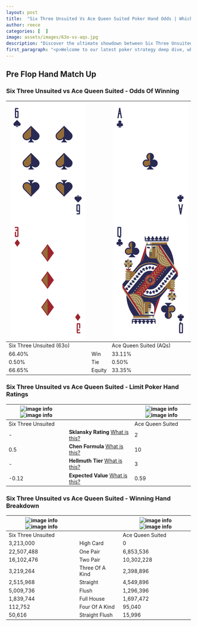 ```yaml
---
layout: post
title:  "Six Three Unsuited Vs Ace Queen Suited Poker Hand Odds | Which Is The Better Hand In Poker? A Complete Guide"
author: reece
categories: [  ]
image: assets/images/63o-vs-aqs.jpg
description: "Discover the ultimate showdown between Six Three Unsuited and Ace Queen Suited in poker! Uncover the odds, strategies, and scenarios where one hand triumphs over the other. Get ready to up your poker game with this thrilling analysis."
first_paragraph: "<p>Welcome to our latest poker strategy deep dive, where we're pitting two distinct hands against each other in a high-stakes showdown: Six Three Unsuited vs Ace Queen Suited.</p><p>In the dynamic world of poker, every decision counts, and knowing which hand holds the upper hand is key to your success at the table.</p><p>In this article, we'll dissect these two hands, explore the scenarios where one dominates the other, and equip you with the knowledge to make strategic choices that can tip the odds in your favor.</p><p>Get ready to unravel the intriguing dynamics of these poker hands and elevate your game to new heights.</p>"
---
```




[comment]: # (sp0)

## Pre Flop Hand Match Up

<div class="table hand-ratings" markdown="1"> 



### Six Three Unsuited vs Ace Queen Suited - Odds Of Winning


    
| ![image info](assets/images/hand1/6.png) ![image info](assets/images/hand1/3o.png) |  | ![image info](assets/images/hand2/a.png) ![image info](assets/images/hand2/q.png) |
| -------- | -------- | -------- |
| Six Three Unsuited (63o) |  | Ace Queen Suited (AQs) |
| 66.40% | Win | 33.11% |
| 0.50% | Tie | 0.50% |
| 66.65% | Equity | 33.35% |




[comment]: # (sp1)



### Six Three Unsuited vs Ace Queen Suited - Limit Poker Hand Ratings


    
| ![image info](https://www.riverpairs.com/assets/images/hand1/6.png) ![image info](https://www.riverpairs.com/assets/images/hand1/3o.png) |  | ![image info](https://www.riverpairs.com/assets/images/hand2/a.png) ![image info](https://www.riverpairs.com/assets/images/hand2/q.png) |
| -------- | -------- | -------- |
| Six Three Unsuited |  | Ace Queen Suited |
| - | **Sklansky Rating** [What is this?](/sklansky-rating-explained) | 2 |
| 0.5 | **Chen Formula** [What is this?](/chen-formula-explained) | 10 |
| - | **Hellmuth Tier** [What is this?](/Hellmuth-tier-explained) | 3 |
| -0.12 | **Expected Value** [What is this?](/expected-value-explained) | 0.59 |




[comment]: # (sp2)



### Six Three Unsuited vs Ace Queen Suited - Winning Hand Breakdown


    
| ![image info](https://www.riverpairs.com/assets/images/hand1/6.png) ![image info](https://www.riverpairs.com/assets/images/hand1/3o.png) |  | ![image info](https://www.riverpairs.com/assets/images/hand2/a.png) ![image info](https://www.riverpairs.com/assets/images/hand2/q.png) |
| -------- | -------- | -------- |
| Six Three Unsuited |  | Ace Queen Suited |
| 3,213,000 | High Card | 0 |
| 22,507,488 | One Pair | 6,853,536 |
| 16,102,476 | Two Pair | 10,302,228 |
| 3,219,264 | Three Of A Kind | 2,398,896 |
| 2,515,968 | Straight | 4,549,896 |
| 5,009,736 | Flush | 1,296,396 |
| 1,839,744 | Full House | 1,697,472 |
| 112,752 | Four Of A Kind | 95,040 |
| 50,616 | Straight Flush | 15,996 |




[comment]: # (sp3)



</div>

[comment]: # (sp4)



[comment]: # (sp5)


